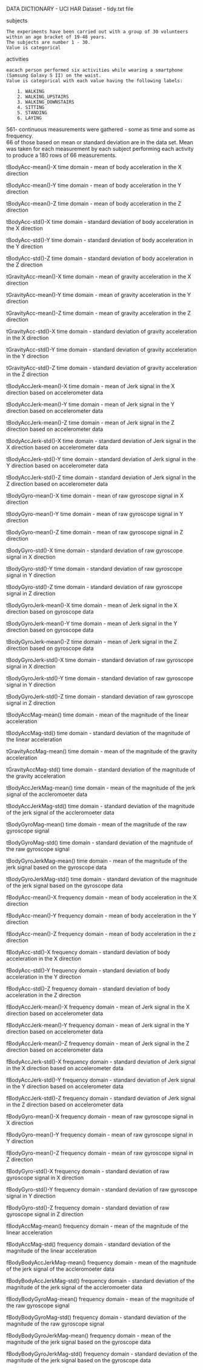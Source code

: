  DATA DICTIONARY - UCI HAR Dataset - tidy.txt file

subjects

	The experiments have been carried out with a group of 30 volunteers within an age bracket of 19-48 years.
	The subjects are number 1 - 30.	
	Value is categorical

activities

	eacach person performed six activities while wearing a smartphone (Samsung Galaxy S II) on the waist.
	Value is categorical with each value having the following labels:
	
		1. WALKING
		2. WALKING_UPSTAIRS
		3. WALKING_DOWNSTAIRS
		4. SITTING
		5. STANDING
		6. LAYING

561- continuous measurements were gathered - some as time and some as frequency.  
66 of those based on mean or standard deviation are in the data set.
Mean was taken for each measurement by each subject performing each activity to produce a 180 rows of 66 measurements.
 

tBodyAcc-mean()-X
	time domain - mean of body acceleration in the X direction

tBodyAcc-mean()-Y
	time domain - mean of body acceleration in the Y direction

tBodyAcc-mean()-Z
	time domain - mean of body acceleration in the Z direction

tBodyAcc-std()-X
	time domain - standard deviation of body acceleration in the X direction

tBodyAcc-std()-Y
	time domain - standard deviation of body acceleration in the Y direction

tBodyAcc-std()-Z
	time domain - standard deviation of body acceleration in the Z direction

tGravityAcc-mean()-X
	time domain - mean of gravity acceleration in the X direction

tGravityAcc-mean()-Y
	time domain - mean of gravity acceleration in the Y direction

tGravityAcc-mean()-Z
	time domain - mean of gravity acceleration in the Z direction

tGravityAcc-std()-X
	time domain - standard deviation of gravity acceleration in the X direction

tGravityAcc-std()-Y
	time domain - standard deviation of gravity acceleration in the Y direction

tGravityAcc-std()-Z
	time domain - standard deviation of gravity acceleration in the Z direction

tBodyAccJerk-mean()-X
	time domain - mean of Jerk signal in the X direction based on accelerometer data

tBodyAccJerk-mean()-Y
	time domain - mean of Jerk signal in the Y direction based on accelerometer data

tBodyAccJerk-mean()-Z
	time domain - mean of Jerk signal in the Z direction based on accelerometer data

tBodyAccJerk-std()-X
	time domain - standard deviation of Jerk signal in the X direction based on accelerometer data

tBodyAccJerk-std()-Y
	time domain - standard deviation of Jerk signal in the Y direction based on accelerometer data

tBodyAccJerk-std()-Z
	time domain - standard deviation of Jerk signal in the Z direction based on accelerometer data

tBodyGyro-mean()-X
	time domain - mean of raw gyroscope signal in X direction

tBodyGyro-mean()-Y
	time domain - mean of raw gyroscope signal in Y direction

tBodyGyro-mean()-Z
	time domain - mean of raw gyroscope signal in Z direction

tBodyGyro-std()-X
	time domain - standard deviation of raw gyroscope signal in X direction

tBodyGyro-std()-Y
	time domain - standard deviation of raw gyroscope signal in Y direction

tBodyGyro-std()-Z
	time domain - standard deviation of raw gyroscope signal in Z direction

tBodyGyroJerk-mean()-X
	time domain - mean of Jerk signal in the X direction based on gyroscope data

tBodyGyroJerk-mean()-Y
	time domain - mean of Jerk signal in the Y direction based on gyroscope data

tBodyGyroJerk-mean()-Z
	time domain - mean of Jerk signal in the Z direction based on gyroscope data

tBodyGyroJerk-std()-X
	time domain - standard deviation of raw gyroscope signal in X direction

tBodyGyroJerk-std()-Y
	time domain - standard deviation of raw gyroscope signal in Y direction

tBodyGyroJerk-std()-Z
	time domain - standard deviation of raw gyroscope signal in Z direction

tBodyAccMag-mean()
	time domain - mean of the magnitude of the linear acceleration

tBodyAccMag-std()
	time domain - standard deviation of the magnitude of the linear acceleration

tGravityAccMag-mean()
	time domain - mean of the magnitude of the gravity acceleration

tGravityAccMag-std()
	time domain - standard deviation of the magnitude of the gravity acceleration

tBodyAccJerkMag-mean()
	time domain - mean of the magnitude of the jerk signal of the accleromoeter data

tBodyAccJerkMag-std()
	time domain - standard deviation of the magnitude of the jerk signal of the accleromoeter data

tBodyGyroMag-mean()
	time domain - mean of the magnitude of the raw gyroscope signal	

tBodyGyroMag-std()
	time domain - standard deviation of the magnitude of the raw gyroscope signal	

tBodyGyroJerkMag-mean()
	time domain - mean of the magnitude of the jerk signal based on the gyroscope data

tBodyGyroJerkMag-std()
	time domain - standard deviation of the magnitude of the jerk signal based on the gyroscope data

fBodyAcc-mean()-X
	frequency domain - mean of body acceleration in the X direction

fBodyAcc-mean()-Y
	frequency domain - mean of body acceleration in the Y direction

fBodyAcc-mean()-Z
	frequency domain - mean of body acceleration in the z direction

fBodyAcc-std()-X
	frequency domain - standard deviation of body acceleration in the X direction

fBodyAcc-std()-Y
	frequency domain - standard deviation of body acceleration in the Y direction

fBodyAcc-std()-Z
	frequency domain - standard deviation of body acceleration in the Z direction

fBodyAccJerk-mean()-X
	frequency domain - mean of Jerk signal in the X direction based on accelerometer data

fBodyAccJerk-mean()-Y
	frequency domain - mean of Jerk signal in the Y direction based on accelerometer data

fBodyAccJerk-mean()-Z
	frequency domain - mean of Jerk signal in the Z direction based on accelerometer data

fBodyAccJerk-std()-X
	frequency domain - standard deviation of Jerk signal in the X direction based on accelerometer data

fBodyAccJerk-std()-Y
	frequency domain - standard deviation of Jerk signal in the Y direction based on accelerometer data

fBodyAccJerk-std()-Z
	frequency domain - standard deviation of Jerk signal in the Z direction based on accelerometer data

fBodyGyro-mean()-X
	frequency domain - mean of raw gyroscope signal in X direction

fBodyGyro-mean()-Y
	frequency domain - mean of raw gyroscope signal in Y direction

fBodyGyro-mean()-Z
	frequency domain - mean of raw gyroscope signal in Z direction

fBodyGyro-std()-X
	frequency domain - standard deviation of raw gyroscope signal in X direction

fBodyGyro-std()-Y
	frequency domain - standard deviation of raw gyroscope signal in Y direction

fBodyGyro-std()-Z
	frequency domain - standard deviation of raw gyroscope signal in Z direction

fBodyAccMag-mean()
	frequency domain - mean of the magnitude of the linear acceleration

fBodyAccMag-std()
	frequency domain - standard deviation of the magnitude of the linear acceleration

fBodyBodyAccJerkMag-mean()
	frequency domain - mean of the magnitude of the jerk signal of the accleromoeter data

fBodyBodyAccJerkMag-std()
	frequency domain - standard deviation of the magnitude of the jerk signal of the accleromoeter data

fBodyBodyGyroMag-mean()
	frequency domain - mean of the magnitude of the raw gyroscope signal	

fBodyBodyGyroMag-std()
	frequency domain - standard deviation of the magnitude of the raw gyroscope signal

fBodyBodyGyroJerkMag-mean()
	frequency domain - mean of the magnitude of the jerk signal based on the gyroscope data

fBodyBodyGyroJerkMag-std()
	frequency domain - standard deviation of the magnitude of the jerk signal based on the gyroscope data

